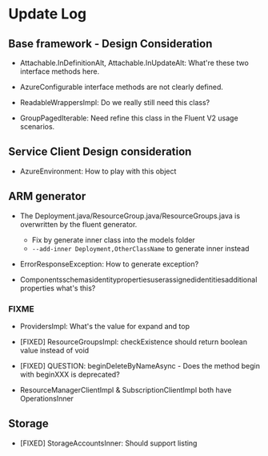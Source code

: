 # Update Log

## Base framework - Design Consideration 

 - Attachable.InDefinitionAlt, Attachable.InUpdateAlt: What're these two interface methods here.
 
 - AzureConfigurable interface methods are not clearly defined.
 
 - ReadableWrappersImpl: Do we really still need this class?
 
 - GroupPagedIterable: Need refine this class in the Fluent V2 usage scenarios.
 
## Service Client Design consideration 
   
   - AzureEnvironment: How to play with this object
 
## ARM generator
 
  - The Deployment.java/ResourceGroup.java/ResourceGroups.java is overwritten by the fluent generator.
    * Fix by generate inner class into the models folder
    * `--add-inner Deployment,OtherClassName` to generate inner instead
  
  - ErrorResponseException: How to generate exception?
  
  - Componentsschemasidentitypropertiesuserassignedidentitiesadditionalproperties what's this? 
  
### FIXME
 
  - ProvidersImpl: What's the value for expand and top
  
  - [FIXED] ResourceGroupsImpl: checkExistence should return boolean value instead of void
  
  - [FIXED] QUESTION: beginDeleteByNameAsync - Does the method begin with beginXXX is deprecated? 
  
  - ResourceManagerClientImpl & SubscriptionClientImpl both have OperationsInner
  
 
 ## Storage 
  - [FIXED] StorageAccountsInner: Should support listing
  
  

